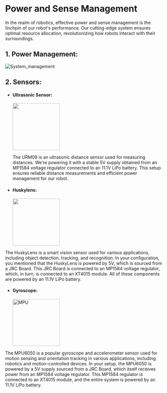 **Power and Sense Management**
====
In the realm of robotics, effective power and sense management is the linchpin of our robot's performance. Our cutting-edge system ensures optimal resource allocation, revolutionizing how robots interact with their surroundings.

## 1. Power Management: 
   ![System_management](https://github.com/LabibProjects/Bangladesh_Team-Electrobot/assets/133244520/7614dabe-5a59-4d6a-9cf0-2282a238b3df)

## 2. Sensors: 

- #### **Ultrasonic Sensor:**
   <img width="150" alt="" src="https://github.com/LabibProjects/Bangladesh_Team-Electrobot/assets/133244520/c9ecbc5d-8167-4a29-850e-549671265471">

  
   The URM09 is an ultrasonic distance sensor used for measuring distances. We're powering it with a stable 5V supply obtained from an MP1584 voltage regulator connected to an 11.1V LiPo battery. This setup ensures reliable distance measurements and efficient power management for our robot.


- #### **Huskylens:**
  <img width="150" alt="" src="https://github.com/LabibProjects/Bangladesh_Team-Electrobot/assets/133244520/3ae58273-62b2-4618-b277-88c366db123c">

The HuskyLens is a smart vision sensor used for various applications, including object detection, tracking, and recognition. In your configuration, you mentioned that the HuskyLens is powered by 5V, which is sourced from a JRC Board. This JRC Board is connected to an MP1584 voltage regulator, which, in turn, is connected to an XT4015 module. All of these components are powered by an 11.1V LiPo battery.
- #### **Gyroscope:**
  <img width="150" alt="MPU" src="https://github.com/LabibProjects/Bangladesh_Team-Electrobot/assets/133244520/91c8ec6c-5d88-4726-917d-88b6b141fade">


The MPU6050 is a popular gyroscope and accelerometer sensor used for motion sensing and orientation tracking in various applications, including robotics and motion-controlled devices. In your setup, the MPU6050 is powered by a 5V supply sourced from a JRC Board, which itself receives power from an MP1584 voltage regulator. This MP1584 regulator is connected to an XT4015 module, and the entire system is powered by an 11.1V LiPo battery.
